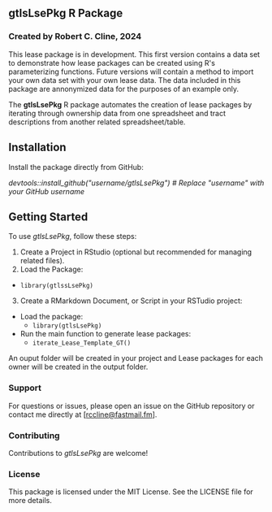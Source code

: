 ## gtlsLsePkg R Package

### Created by Robert C. Cline, 2024

This lease package is in development.  This first version contains a data set to demonstrate how lease packages can be created using R's parameterizing functions.  Future versions will  contain a method to import your own data set with your own lease data.  The data included in this package are annonymized data for the purposes of an example only.  

The **gtlsLsePkg** R package automates the creation of lease packages by iterating through ownership data from one spreadsheet and tract descriptions from another related spreadsheet/table.

## Installation

Install the package directly from GitHub:

*devtools::install_github("username/gtlsLsePkg")  # Replace "username" with your GitHub username*  

## Getting Started
To use *gtlsLsePkg*, follow these steps:

1. Create a Project in RStudio (optional but recommended for managing related files).  
2. Load the Package:  
* `library(gtlssLsePkg)`  
3. Create a RMarkdown Document, or Script in your RSTudio project:  
* Load the package:  
  - `library(gtlsLsePkg)`  
* Run the main function to generate lease packages:    
  - `iterate_Lease_Template_GT()`   
  
An ouput folder will be created in your project and Lease packages for each owner will be created in the output folder. 


### Support  
For questions or issues, please open an issue on the GitHub repository or contact me directly at [rccline@fastmail.fm].

### Contributing
Contributions to *gtlsLsePkg* are welcome!  

### License
This package is licensed under the MIT License. See the LICENSE file for more details.


